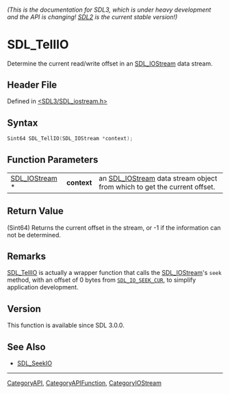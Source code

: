 ###### (This is the documentation for SDL3, which is under heavy development and the API is changing! [SDL2](https://wiki.libsdl.org/SDL2/) is the current stable version!)
# SDL_TellIO

Determine the current read/write offset in an [SDL_IOStream](SDL_IOStream) data stream.

## Header File

Defined in [<SDL3/SDL_iostream.h>](https://github.com/libsdl-org/SDL/blob/main/include/SDL3/SDL_iostream.h)

## Syntax

```c
Sint64 SDL_TellIO(SDL_IOStream *context);
```

## Function Parameters

|                                |             |                                                                                          |
| ------------------------------ | ----------- | ---------------------------------------------------------------------------------------- |
| [SDL_IOStream](SDL_IOStream) * | **context** | an [SDL_IOStream](SDL_IOStream) data stream object from which to get the current offset. |

## Return Value

(Sint64) Returns the current offset in the stream, or -1 if the information
can not be determined.

## Remarks

[SDL_TellIO](SDL_TellIO) is actually a wrapper function that calls the
[SDL_IOStream](SDL_IOStream)'s `seek` method, with an offset of 0 bytes
from [`SDL_IO_SEEK_CUR`](SDL_IO_SEEK_CUR), to simplify application
development.

## Version

This function is available since SDL 3.0.0.

## See Also

- [SDL_SeekIO](SDL_SeekIO)

----
[CategoryAPI](CategoryAPI), [CategoryAPIFunction](CategoryAPIFunction), [CategoryIOStream](CategoryIOStream)

